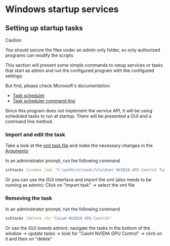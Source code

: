 # Windows startup services

## Setting up startup tasks

> [!CAUTION]
> You should secure the files under an admin only folder, so only authorized programs can modify the scripts

This section will present some simple commands to setup services or tasks that start as admin and run the configured program with the configured settings. 

But first, please check Microsoft's documentation:

* [Task scheduler](https://learn.microsoft.com/en-us/windows/win32/taskschd/task-scheduler-start-page)
* [Task scheduler command line](https://learn.microsoft.com/en-us/windows-server/administration/windows-commands/schtasks)

Since this program does not implement the service API, it will be using scheduled tasks to run at startup. There will be presented a GUI and a command line method.

### Import and edit the task

Take a look at the [xml task file](windows_config/User%20NVIDIA%20GPU%20Control%20Task.xml) and make the necessary changes in the [Arguments](windows_config/User%20NVIDIA%20GPU%20Control%20Task.xml#L44)

In an administrator prompt, run the following command

```cmd
schtasks /create /xml "C:\path\to\task\file\User NVIDIA GPU Control Task.xml" /tn "CaioH NVIDIA GPU Control"
```

Or you can use the GUI interface and import the xml (also needs to be running as admin): Click on "import task" -> select the xml file

### Removing the task

In an administrator prompt, run the following command

```cmd
schtasks /delete /tn "CaioH NVIDIA GPU Control"
```

Or use the GUI (needs admin): navigate the tasks in the bottom of the window -> update tasks -> look for "CaioH NVIDIA GPU Control" -> click on it and then on "delete"